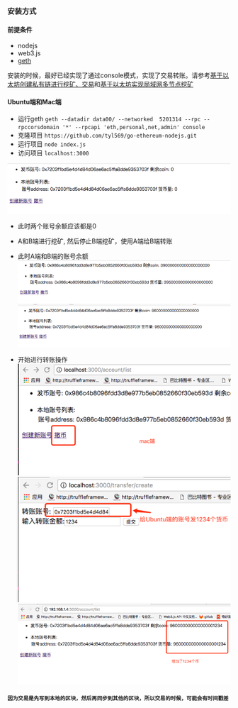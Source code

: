 ### 安装方式

#### 前提条件

 - nodejs
 - web3.js
 - [geth](https://github.com/ethereum/go-ethereum)

 安装的时候，最好已经实现了通过console模式，实现了交易转账。请参考[基于以太坊创建私有链进行挖矿、交易](http://feilong.tech/?p=206)和[基于以太坊实现局域网多节点挖矿](http://feilong.tech/?p=212)

#### Ubuntu端和Mac端

 - 运行geth `geth --datadir data00/ --networked  5201314 --rpc --rpccorsdomain '*' --rpcapi 'eth,personal,net,admin' console`
 - 克隆项目 `https://github.com/tyl569/go-ethereum-nodejs.git`
 - 运行项目 `node index.js`
 - 访问项目 `localhost:3000`

![](doc/img/run1.png)

 - 此时两个账号余额应该都是0
 - A和B端进行挖矿, 然后停止B端挖矿，使用A端给B端转账
 - 此时A端和B端的账号余额
 ![](doc/img/run2.png)
 ![](doc/img/run3.png)

 - 开始进行转账操作
 ![](doc/img/send.png)
 ![](doc/img/send2.png)
 ![](doc/img/send3.png)

#### `因为交易是先写到本地的区块，然后再同步到其他的区块，所以交易的时候，可能会有时间戳差`



 